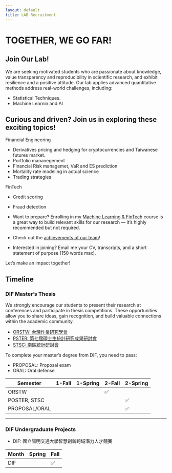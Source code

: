 ```yaml
---
layout: default
title: LAB Recruitment
---
```



# TOGETHER, WE GO FAR!

## Join Our Lab!

We are seeking motivated students who are passionate about knowledge, value transparency and reproducibility in scientific research, and exhibit resilience and a positive attitude. Our lab applies advanced quantitative methods address real-world challenges, including:
- Statistical Techniques.
- Machine Learnin and AI
  
## Curious and driven? Join us in exploring these exciting topics! 

Financial Engineering
- Derivatives pricing and hedging for cryptocurrencies and Taiwanese futures market.
- Portfolio mananegement
- Financial Risk managemet, VaR and ES prediction
- Mortality rate modeling in actual science
- Trading strategies
  
FinTech
- Credit scoring
- Fraud detection


- Want to prepare? Enrolling in my [Machine Learning & FinTech](https://github.com/HWTeng-Teaching/202409-ML-FinTech) course is a great way to build relevant skills for our research — it’s highly recommended but not required.  
- Check out the [achievements of our team](https://venteng.github.io/LAB_Recruitment/Students.html)!  
- Interested in joining? Email me your CV, transcripts, and a short statement of purpose (150 words max).  

Let’s make an impact together!

<!-- - Provide me your information through [Google Forms](https://forms.gle/UQSsDkt4Csvg9UU59). --->

## Timeline

### DIF Master’s Thesis

We strongly encourage our students to present their research at conferences and participate in thesis competitions. These opportunities allow you to share ideas, gain recognition, and build valuable connections within the academic community.

- [ORSTW: 台灣作業研究學會](http://www.orstw.org.tw)  
- [PSTER: 第七屆碩士生統計研究成果研討會](https://sites.google.com/view/2025master-post-at-fcustat/首頁?fbclid=IwY2xjawJhfPBleHRuA2FlbQIxMAABHplKwpbn7TLFnsP4msYoYKVdqS8cdg3-GxpbhRGp15sfryk_dIJwikitJW8a_aem_EOUhn4KBgkIopsTph7qxgw)
- [STSC: 南區統計研討會](https://www-math.nsysu.edu.tw/conference/stsc33/)
  
To complete your master’s degree from DIF, you need to pass:
- PROPOSAL: Proposal exam  
- ORAL: Oral defense  

| Semester      | 1-Fall  | 1-Spring  | 2-Fall  | 2-Spring  |
|------------|----|----|----|----|
| ORSTW  |    |  | ✅ |  |
| POSTER, STSC    |    |    |    |  ✅  |  
| PROPOSAL/ORAL |    |    |    |  ✅  |  
---

### DIF Undergraduate Projects

- DIF: 國立陽明交通大學智慧創新跨域潛力人才競賽  

| Month      | Spring  | Fall  |
|------------|----|----|
| DIF    |    |  ✅  | 




